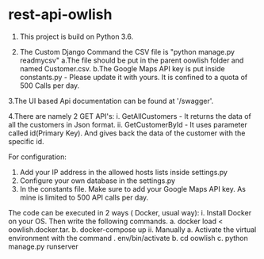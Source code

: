 # rest-api-owlish
1. This project is build on Python 3.6.

2. The Custom Django Command the CSV file is "python manage.py readmycsv" a.The file should be put in the parent oowlish folder and named Customer.csv. b.The Google Maps API key is put inside constants.py - Please update it with yours. It is confined to a quota of 500 Calls per day.

3.The UI based Api documentation can be found at '/swagger'.

4.There are namely 2 GET API's: i. GetAllCustomers - It returns the data of all the customers in Json format. ii. GetCustomerById - It uses parameter called id(Primary Key). And gives back the data of the customer with the specific id.

For configuration:
1. Add your IP address in the allowed hosts lists inside settings.py
2. Configure your own database in the settings.py
3. In the constants file. Make sure to add your Google Maps API key. As mine is limited to 500 API calls per day.

The code can be executed in 2 ways ( Docker, usual way):
i. Install Docker on your OS. Then write the following commands. 
    a. docker load < oowlish.docker.tar.
    b. docker-compose up
ii. Manually
    a. Activate the virtual environment with the command . env/bin/activate
    b. cd oowlish
    c. python manage.py runserver
